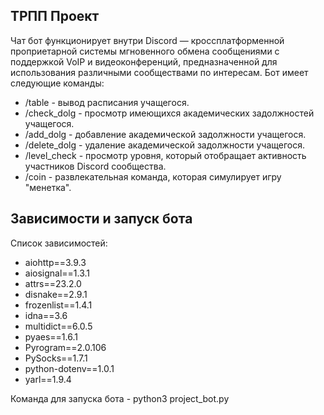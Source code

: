 ## ТРПП Проект
Чат бот функционирует внутри Discord — кроссплатформенной проприетарной системы мгновенного обмена сообщениями с поддержкой VoIP и видеоконференций, предназначенной для использования различными сообществами по интересам.
Бот имеет следующие команды:
- /table - вывод расписания учащегося.
- /check_dolg - просмотр имеющихся академических задолжностей учащегося.
- /add_dolg - добавление академической задолжности учащегося.
- /delete_dolg - удаление академической задолжности учащегося.
- /level_check - просмотр уровня, который отобращает активность участников Discord сообщества.
- /coin - развлекательная команда, которая симулирует игру "менетка".
## Зависимости и запуск бота
Список зависимостей:
- aiohttp==3.9.3
- aiosignal==1.3.1
- attrs==23.2.0
- disnake==2.9.1
- frozenlist==1.4.1
- idna==3.6
- multidict==6.0.5
- pyaes==1.6.1
- Pyrogram==2.0.106
- PySocks==1.7.1
- python-dotenv==1.0.1
- yarl==1.9.4


Команда для запуска бота - python3 project_bot.py
